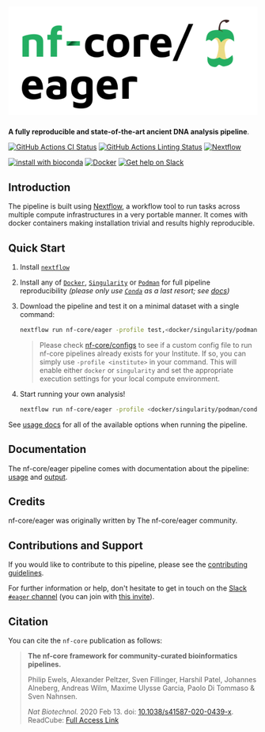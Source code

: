 # ![nf-core/eager](docs/images/nf-core-eager_logo.png)

**A fully reproducible and state-of-the-art ancient DNA analysis pipeline**.

[![GitHub Actions CI Status](https://github.com/nf-core/eager/workflows/nf-core%20CI/badge.svg)](https://github.com/nf-core/eager/actions)
[![GitHub Actions Linting Status](https://github.com/nf-core/eager/workflows/nf-core%20linting/badge.svg)](https://github.com/nf-core/eager/actions)
[![Nextflow](https://img.shields.io/badge/nextflow-%E2%89%A519.10.0-brightgreen.svg)](https://www.nextflow.io/)

[![install with bioconda](https://img.shields.io/badge/install%20with-bioconda-brightgreen.svg)](https://bioconda.github.io/)
[![Docker](https://img.shields.io/docker/automated/nfcore/eager.svg)](https://hub.docker.com/r/nfcore/eager)
[![Get help on Slack](http://img.shields.io/badge/slack-nf--core%20%23eager-4A154B?logo=slack)](https://nfcore.slack.com/channels/eager)

## Introduction

The pipeline is built using [Nextflow](https://www.nextflow.io), a workflow tool to run tasks across multiple compute infrastructures in a very portable manner. It comes with docker containers making installation trivial and results highly reproducible.

## Quick Start

1. Install [`nextflow`](https://nf-co.re/usage/installation)

2. Install any of [`Docker`](https://docs.docker.com/engine/installation/), [`Singularity`](https://www.sylabs.io/guides/3.0/user-guide/) or [`Podman`](https://podman.io/) for full pipeline reproducibility _(please only use [`Conda`](https://conda.io/miniconda.html) as a last resort; see [docs](https://nf-co.re/usage/configuration#basic-configuration-profiles))_

3. Download the pipeline and test it on a minimal dataset with a single command:

    ```bash
    nextflow run nf-core/eager -profile test,<docker/singularity/podman/conda/institute>
    ```

    > Please check [nf-core/configs](https://github.com/nf-core/configs#documentation) to see if a custom config file to run nf-core pipelines already exists for your Institute. If so, you can simply use `-profile <institute>` in your command. This will enable either `docker` or `singularity` and set the appropriate execution settings for your local compute environment.

4. Start running your own analysis!

    <!-- TODO nf-core: Update the example "typical command" below used to run the pipeline -->

    ```bash
    nextflow run nf-core/eager -profile <docker/singularity/podman/conda/institute> --input '*_R{1,2}.fastq.gz' --genome GRCh37
    ```

See [usage docs](https://nf-co.re/eager/usage) for all of the available options when running the pipeline.

## Documentation

The nf-core/eager pipeline comes with documentation about the pipeline: [usage](https://nf-co.re/eager/usage) and [output](https://nf-co.re/eager/output).

<!-- TODO nf-core: Add a brief overview of what the pipeline does and how it works -->

## Credits

nf-core/eager was originally written by The nf-core/eager community.

## Contributions and Support

If you would like to contribute to this pipeline, please see the [contributing guidelines](.github/CONTRIBUTING.md).

For further information or help, don't hesitate to get in touch on the [Slack `#eager` channel](https://nfcore.slack.com/channels/eager) (you can join with [this invite](https://nf-co.re/join/slack)).

## Citation

<!-- TODO nf-core: Add citation for pipeline after first release. Uncomment lines below and update Zenodo doi. -->
<!-- If you use  nf-core/eager for your analysis, please cite it using the following doi: [10.5281/zenodo.XXXXXX](https://doi.org/10.5281/zenodo.XXXXXX) -->

You can cite the `nf-core` publication as follows:

> **The nf-core framework for community-curated bioinformatics pipelines.**
>
> Philip Ewels, Alexander Peltzer, Sven Fillinger, Harshil Patel, Johannes Alneberg, Andreas Wilm, Maxime Ulysse Garcia, Paolo Di Tommaso & Sven Nahnsen.
>
> _Nat Biotechnol._ 2020 Feb 13. doi: [10.1038/s41587-020-0439-x](https://dx.doi.org/10.1038/s41587-020-0439-x).
> ReadCube: [Full Access Link](https://rdcu.be/b1GjZ)
